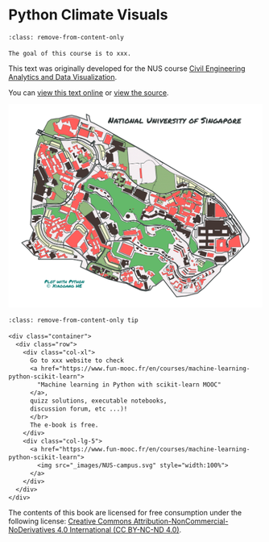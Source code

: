 # Python Climate Visuals

```{admonition} Welcome!
:class: remove-from-content-only

The goal of this course is to xxx. 
```

This text was originally developed for the NUS course [Civil Engineering Analytics and Data Visualization][pyCIVIL].

You can [view this text online][ghpages] or [view the source][source].

[pyCIVIL]: https://xiaoganghe.github.io/NUS-CE3201/
[ghpages]: https://xiaoganghe.github.io/NUS-CE3201/
[source]: https://github.com/XiaogangHe/python-climate-visuals

![Image of NUS Campus](images/NUS-campus.svg)

```{admonition} Just for test purposes 
:class: remove-from-content-only tip

<div class="container">
  <div class="row">
    <div class="col-xl">
      Go to xxx website to check
      <a href="https://www.fun-mooc.fr/en/courses/machine-learning-python-scikit-learn">
        "Machine learning in Python with scikit-learn MOOC"
      </a>,
      quizz solutions, executable notebooks,
      discussion forum, etc ...)!
      </br>
      The e-book is free. 
    </div>
    <div class="col-lg-5">
      <a href="https://www.fun-mooc.fr/en/courses/machine-learning-python-scikit-learn">
        <img src="_images/NUS-campus.svg" style="width:100%">
      </a>
    </div>
  </div>
</div>
```

The contents of this book are licensed for free consumption under the following license:
[Creative Commons Attribution-NonCommercial-NoDerivatives 4.0 International (CC BY-NC-ND 4.0)](https://creativecommons.org/licenses/by-nc-nd/4.0/).
